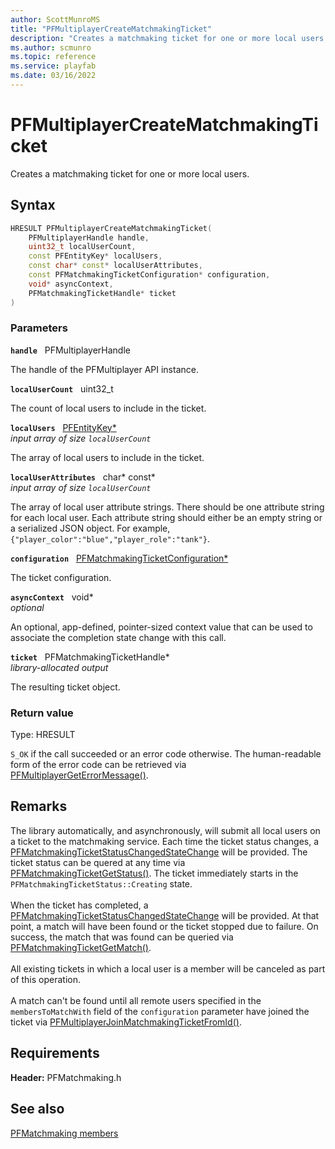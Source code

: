 ```yaml
---
author: ScottMunroMS
title: "PFMultiplayerCreateMatchmakingTicket"
description: "Creates a matchmaking ticket for one or more local users."
ms.author: scmunro
ms.topic: reference
ms.service: playfab
ms.date: 03/16/2022
---
```


# PFMultiplayerCreateMatchmakingTicket  

Creates a matchmaking ticket for one or more local users.  

## Syntax  
  
```cpp
HRESULT PFMultiplayerCreateMatchmakingTicket(  
    PFMultiplayerHandle handle,  
    uint32_t localUserCount,  
    const PFEntityKey* localUsers,  
    const char* const* localUserAttributes,  
    const PFMatchmakingTicketConfiguration* configuration,  
    void* asyncContext,  
    PFMatchmakingTicketHandle* ticket  
)  
```  
  
### Parameters  
  
**`handle`** &nbsp; PFMultiplayerHandle  
  
The handle of the PFMultiplayer API instance.  
  
**`localUserCount`** &nbsp; uint32_t  
  
The count of local users to include in the ticket.  
  
**`localUsers`** &nbsp; [PFEntityKey*](../../pfmultiplayer/pfentitykey_clientsdk.md)  
*input array of size `localUserCount`*  
  
The array of local users to include in the ticket.  
  
**`localUserAttributes`** &nbsp; char* const*  
*input array of size `localUserCount`*  
  
The array of local user attribute strings. There should be one attribute string for each local user. Each attribute string should either be an empty string or a serialized JSON object. For example, ```{"player_color":"blue","player_role":"tank"}```.  
  
**`configuration`** &nbsp; [PFMatchmakingTicketConfiguration*](../structs/pfmatchmakingticketconfiguration.md)  
  
The ticket configuration.  
  
**`asyncContext`** &nbsp; void*  
*optional*  
  
An optional, app-defined, pointer-sized context value that can be used to associate the completion state change with this call.  
  
**`ticket`** &nbsp; PFMatchmakingTicketHandle*  
*library-allocated output*  
  
The resulting ticket object.  
  
  
### Return value
Type: HRESULT
  
```S_OK``` if the call succeeded or an error code otherwise. The human-readable form of the error code can be retrieved via [PFMultiplayerGetErrorMessage()](../../pfmultiplayer/functions/pfmultiplayergeterrormessage.md).
  
## Remarks  
  
The library automatically, and asynchronously, will submit all local users on a ticket to the matchmaking service. Each time the ticket status changes, a [PFMatchmakingTicketStatusChangedStateChange](../structs/pfmatchmakingticketstatuschangedstatechange.md) will be provided. The ticket status can be quered at any time via [PFMatchmakingTicketGetStatus()](pfmatchmakingticketgetstatus.md). The ticket immediately starts in the ```PFMatchmakingTicketStatus::Creating``` state. <br /><br /> When the ticket has completed, a [PFMatchmakingTicketStatusChangedStateChange](../structs/pfmatchmakingticketstatuschangedstatechange.md) will be provided. At that point, a match will have been found or the ticket stopped due to failure. On success, the match that was found can be queried via [PFMatchmakingTicketGetMatch()](pfmatchmakingticketgetmatch.md).   <br /><br /> All existing tickets in which a local user is a member will be canceled as part of this operation.   <br /><br /> A match can't be found until all remote users specified in the ```membersToMatchWith``` field of the ```configuration``` parameter have joined the ticket via [PFMultiplayerJoinMatchmakingTicketFromId()](pfmultiplayerjoinmatchmakingticketfromid.md).
  
## Requirements  
  
**Header:** PFMatchmaking.h
  
## See also  
[PFMatchmaking members](../pfmatchmaking_members.md)  

  
  
